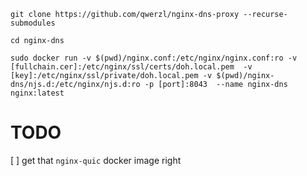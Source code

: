 `git clone https://github.com/qwerzl/nginx-dns-proxy --recurse-submodules`

`cd nginx-dns`

`sudo docker run -v $(pwd)/nginx.conf:/etc/nginx/nginx.conf:ro -v [fullchain.cer]:/etc/nginx/ssl/certs/doh.local.pem  -v [key]:/etc/nginx/ssl/private/doh.local.pem -v $(pwd)/nginx-dns/njs.d:/etc/nginx/njs.d:ro -p [port]:8043  --name nginx-dns nginx:latest`

# TODO
[ ] get that `nginx-quic` docker image right
